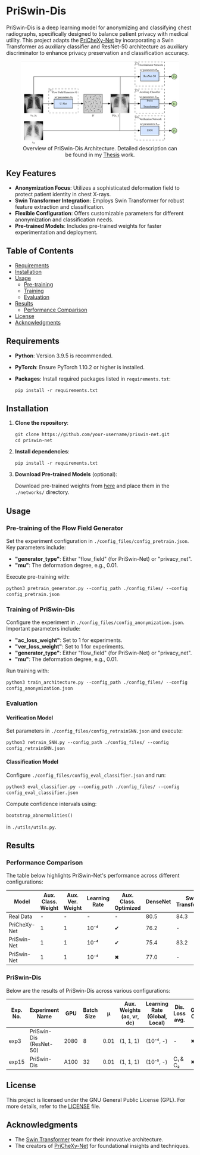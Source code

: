 # PriSwin-Dis

PriSwin-Dis is a deep learning model for anonymizing and classifying chest radiographs, specifically designed to balance patient privacy with medical utility. This project adapts the [PriCheXy-Net](https://github.com/kaipackhaeuser/PriCheXy-Net) by incorporating a Swin Transformer as auxiliary classifier and ResNet-50 architecture as auxiliary discriminator to enhance privacy preservation and classification accuracy.

<div style="text-align: center;">
    <figure>
        <img src="PriSwin-Dis.png" width="600">
        <figcaption>Overview of PriSwin-Dis Architecture. Detailed description can be found in my <a href="Thesis.pdf">Thesis</a> work.</figcaption>
    </figure>
</div>

## Key Features

- **Anonymization Focus**: Utilizes a sophisticated deformation field to protect patient identity in chest X-rays.
- **Swin Transformer Integration**: Employs Swin Transformer for robust feature extraction and classification.
- **Flexible Configuration**: Offers customizable parameters for different anonymization and classification needs.
- **Pre-trained Models**: Includes pre-trained weights for faster experimentation and deployment.

## Table of Contents

- [Requirements](#requirements)
- [Installation](#installation)
- [Usage](#usage)
  - [Pre-training](#pre-training-of-the-flow-field-generator)
  - [Training](#training-of-priswin-dis)
  - [Evaluation](#evaluation)
- [Results](#results)
  - [Performance Comparison](#performance-comparison)
- [License](#license)
- [Acknowledgments](#acknowledgments)

## Requirements

- **Python**: Version 3.9.5 is recommended.
- **PyTorch**: Ensure PyTorch 1.10.2 or higher is installed.
- **Packages**: Install required packages listed in `requirements.txt`:

  ``` 
  pip install -r requirements.txt
  ```

## Installation

1. **Clone the repository**:

   ``` 
   git clone https://github.com/your-username/priswin-net.git
   cd priswin-net
   ```

2. **Install dependencies**:

   ``` 
   pip install -r requirements.txt
   ```

3. **Download Pre-trained Models** (optional):

   Download pre-trained weights from [here](https://github.com/rajaatreja/Pre-trained-Weights) and place them in the `./networks/` directory.

## Usage

### Pre-training of the Flow Field Generator

Set the experiment configuration in `./config_files/config_pretrain.json`. Key parameters include:

- **"generator_type"**: Either "flow_field" (for PriSwin-Net) or "privacy_net".
- **"mu"**: The deformation degree, e.g., 0.01.

Execute pre-training with:

``` 
python3 pretrain_generator.py --config_path ./config_files/ --config config_pretrain.json
```

### Training of PriSwin-Dis

Configure the experiment in `./config_files/config_anonymization.json`. Important parameters include:

- **"ac_loss_weight"**: Set to 1 for experiments.
- **"ver_loss_weight"**: Set to 1 for experiments.
- **"generator_type"**: Either "flow_field" (for PriSwin-Net) or "privacy_net".
- **"mu"**: The deformation degree, e.g., 0.01.

Run training with:

``` 
python3 train_architecture.py --config_path ./config_files/ --config config_anonymization.json
```

### Evaluation

#### Verification Model

Set parameters in `./config_files/config_retrainSNN.json` and execute:

``` 
python3 retrain_SNN.py --config_path ./config_files/ --config config_retrainSNN.json
```

#### Classification Model

Configure `./config_files/config_eval_classifier.json` and run:

``` 
python3 eval_classifier.py --config_path ./config_files/ --config config_eval_classifier.json
```

Compute confidence intervals using:

```python
bootstrap_abnormalities()
```

in `./utils/utils.py`.

## Results

### Performance Comparison

The table below highlights PriSwin-Net's performance across different configurations:

| Model        | Aux. Class. Weight | Aux. Ver. Weight | Learning Rate | Aux. Class. Optimized | DenseNet | Swin Transformer | Verification Score |
|--------------|--------------------|------------------|---------------|-----------------------|----------|------------------|--------------------|
| Real Data    | -                  | -                | -             | -                     | 80.5     | 84.3             | 81.8 ± 0.6         |
| PriCheXy-Net | 1                  | 1                | 10⁻⁴          | ✔                     | 76.2     | -                | 57.7 ± 4.0         |
| PriSwin-Net  | 1                  | 1                | 10⁻⁴          | ✔                     | 75.4     | 83.2             | 62.9 ± 4.9         |
| PriSwin-Net  | 1                  | 1                | 10⁻⁴          | ✖                     | 77.0     | -                | 66.6 ± 4.0         |

### PriSwin-Dis

Below are the results of PriSwin-Dis across various configurations:

| Exp. No. | Experiment Name             | GPU  | Batch Size | μ    | Aux. Weights (ac, vr, dc) | Learning Rate (Global, Local) | Dis. Loss avg. | Gradient Clipping | Aux. Class. optimized | VR Log Likel. | Class. Score (DenseNet)($\\uparrow$) | Ver. Score ($\\downarrow$) |
|----------|-----------------------------|------|------------|------|---------------------------|------------------------------|----------------|------------------|------------------------|---------------|--------------------------------------|--------------------------|
| exp3     | PriSwin-Dis (ResNet-50)     | 2080 | 8          | 0.01 | (1, 1, 1)                 | (10⁻⁴, -)                   | -              | ✖                | ✔                      | ✔             | 74.5 (DenseNet), 82.9 (SwinT)        | 51.6 ± 1.8               |
| exp15    | PriSwin-Dis                 | A100 | 32         | 0.01 | (1, 1, 1)                 | (10⁻⁵, -)                   | C₁ & C₂        | ✖                | ✔                      | ✖             | 77.0                                | 62.2 ± 3.6               |

## License

This project is licensed under the GNU General Public License (GPL). For more details, refer to the [LICENSE](LICENSE) file.

## Acknowledgments

- The [Swin Transformer](https://github.com/microsoft/Swin-Transformer) team for their innovative architecture.
- The creators of [PriCheXy-Net](https://github.com/kaipackhaeuser/PriCheXy-Net) for foundational insights and techniques.
